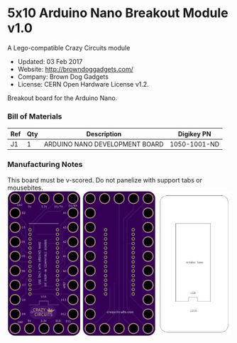 <!--- start title --->
# 5x10 Arduino Nano Breakout Module v1.0
A Lego-compatible Crazy Circuits module

- Updated: 03 Feb 2017
- Website: http://browndoggadgets.com/
- Company: Brown Dog Gadgets
- License: CERN Open Hardware License v1.2.

<!--- end title --->

Breakout board for the Arduino Nano.

<!--- bom start --->
### Bill of Materials

|Ref|Qty|Description|Digikey PN|
|---|---|-----------|------|
|J1|1|ARDUINO NANO DEVELOPMENT BOARD|1050-1001-ND|


<!--- bom end --->

### Manufacturing Notes

This board must be v-scored. Do not panelize with support tabs or mousebites.
![Assembly and Preview](combined.png)

